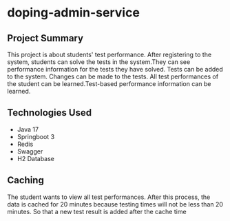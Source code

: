 # doping-admin-service

## Project Summary

This project is about students' test performance. After registering to the system, students can solve the tests in the system.They can see performance information for the tests they have solved.
Tests can be added to the system. Changes can be made to the tests. All test performances of the student can be learned.Test-based performance information can be learned.

## Technologies Used
- Java 17
- Springboot 3
- Redis
- Swagger
- H2 Database

## Caching
The student wants to view all test performances. After this process, the data is cached for 20 minutes because testing times will not be less than 20 minutes. So that a new test result is added after the cache time

